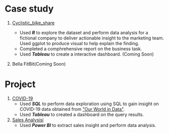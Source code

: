 # Case study
1. [Cyclistic_bike_share](https://github.com/Edwin-Tun/Portfolio_Project/tree/main/Case%20Study/Cyclistic_bike_share)
    * Used _**R**_ to explore the dataset and perform data analysis for a fictional company to deliver actionable insight to the marketing team. Used ggplot to produce visual to help explain the finding. 
    * Completed a comphrehensive report on the business task.
    * Used _**Tableau**_ to create a interactive dashboard. (Coming Soon)

2. Bella FitBit(Coming Soon)

# Project

1. [COVID-19](https://github.com/Edwin-Tun/Portfolio_Project/tree/main/Project/COVID-19)
    * Used _**SQL**_ to perform data exploration using SQL to gain insight on COVID-19 data obtained from ["Our World in Data"](https://ourworldindata.org/covid-deaths).
    * Used _**Tableau**_ to created a dashboard on the query results.
4. [Sales Analysisi](https://github.com/Edwin-Tun/Portfolio_Project/tree/main/Project/sales_analysisi_PowerBI)
    * Used _**Power BI**_ to extract sales insight and perform data analysis.

